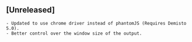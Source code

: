 ## [Unreleased]
    - Updated to use chrome driver instead of phantomJS (Requires Demisto 5.0).
    - Better control over the window size of the output.
